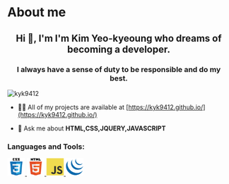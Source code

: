 # About me
<h2 align="center">Hi 👋, I'm I'm Kim Yeo-kyeoung who dreams of becoming a developer.</h2>
<h3 align="center">I always have a sense of duty to be responsible and do my best.</h3>

<p align="left"> <img src="https://komarev.com/ghpvc/?username=kyk9412&label=Profile%20views&color=0e75b6&style=flat" alt="kyk9412" /> </p>

- 👨‍💻 All of my projects are available at [https://kyk9412.github.io/](https://kyk9412.github.io/)

- 💬 Ask me about **HTML,CSS,JQUERY,JAVASCRIPT**

<!--<h3 align="left">Connect with me:</h3>-->
<p align="left">
</p>
<h3 align="left">Languages and Tools:</h3>
<p align="left"> <a href="https://www.w3schools.com/css/" target="_blank" rel="noreferrer"> 
  <img src="https://raw.githubusercontent.com/devicons/devicon/master/icons/css3/css3-original-wordmark.svg" alt="css3" width="40" height="40"/> </a> <a href="https://www.w3.org/html/" target="_blank" rel="noreferrer"> <img src="https://raw.githubusercontent.com/devicons/devicon/master/icons/html5/html5-original-wordmark.svg" alt="html5" width="40" height="40"/> </a> <a href="https://developer.mozilla.org/en-US/docs/Web/JavaScript" target="_blank" rel="noreferrer"> 
<img src="https://raw.githubusercontent.com/devicons/devicon/master/icons/javascript/javascript-original.svg" alt="javascript" width="40" height="40"/> </a>
 <a href="https://developer.mozilla.org/en-US/docs/Web/jquery" target="_blank" rel="noreferrer"> 
<img src="https://raw.githubusercontent.com/devicons/devicon/master/icons/jquery/jquery-original.svg" alt="jquery" width="40" height="40"/> </a> 
</p>

<!--
<p><img align="left" src="https://github-readme-stats.vercel.app/api/top-langs?username=kyk9412&show_icons=true&locale=en&layout=compact" alt="kyk9412" /></p>-->
<!--
<p>&nbsp;<img align="center" src="https://github-readme-stats.vercel.app/api?username=kyk9412&show_icons=true&locale=en" alt="kyk9412" /></p>-->

